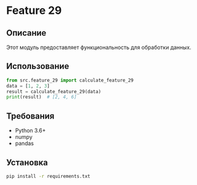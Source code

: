 # Feature 29
## Описание
Этот модуль предоставляет функциональность для обработки данных.
## Использование
```python
from src.feature_29 import calculate_feature_29
data = [1, 2, 3]
result = calculate_feature_29(data)
print(result)  # [2, 4, 6]
```
## Требования
- Python 3.6+
- numpy
- pandas
## Установка
```bash
pip install -r requirements.txt
```